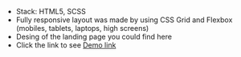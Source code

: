 - Stack: HTML5, SCSS
- Fully responsive layout was made by using CSS Grid and Flexbox (mobiles, tablets, laptops, high screens)
- Desing of the landing page you could find here
- Click the link to see [Demo link](https://fynkzia.github.io/MET-landing/)
